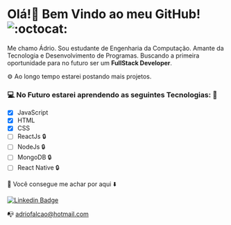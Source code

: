 #  Olá!👋 Bem Vindo ao meu GitHub! ![:octocat:](https://github.githubassets.com/images/icons/emoji/octocat.png)

Me chamo Ádrio. Sou estudante de Engenharia da Computação.  Amante da Tecnologia e Desenvolvimento de Programas. Buscando a primeira oportunidade para no futuro ser um **FullStack Developer**.

⚙ Ao longo tempo estarei postando mais projetos.

### :computer: No Futuro estarei aprendendo as seguintes Tecnologias: 🧠

 - [x] JavaScript  
 - [x] HTML 
 - [x] CSS  
 - [ ] ReactJs :lock:
 - [ ] NodeJs :lock:
 - [ ] MongoDB :lock:
 - [ ] React Native :lock:

:speech_balloon: Você consegue me achar por aqui :arrow_down:

[![Linkedin Badge](https://img.shields.io/badge/-Ádrio%20Falcão-0099ff?style=flat-square&logo=Linkedin&logoColor=white&link=https://www.linkedin.com/in/%C3%A1drio-falc%C3%A3o-6048b850/)](https://www.linkedin.com/in/%C3%A1drio-falc%C3%A3o-6048b850/)
 
 :mailbox_with_no_mail: adriofalcao@hotmail.com
